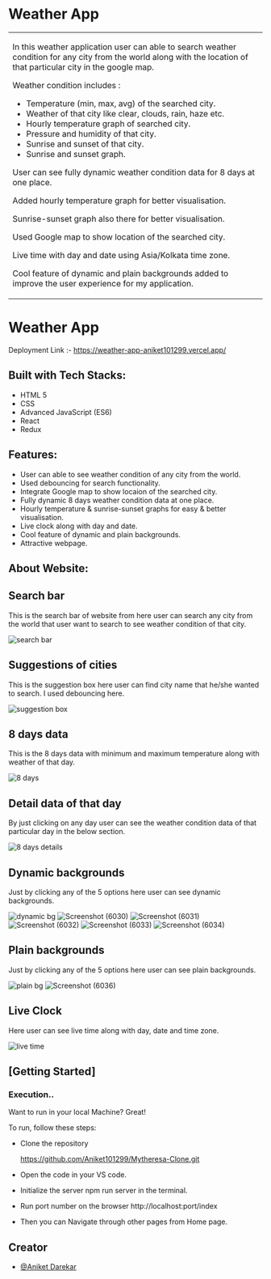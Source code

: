 # Weather App

<table>
<tr>
<td>

In this weather application user can able to search weather condition for any city from the world along with the location of that particular city in the google map.

Weather condition includes :
- Temperature (min, max, avg) of the searched city.
- Weather of that city like clear, clouds, rain, haze etc.
- Hourly temperature graph of searched city.
- Pressure and humidity of that city.
- Sunrise and sunset of that city.
- Sunrise and sunset graph.
    
User can see fully dynamic weather condition data for 8 days at one place.
    
Added hourly temperature graph for better visualisation.
    
Sunrise-sunset graph also there for better visualisation. 
    
Used Google map to show location of the searched city.
    
Live time with day and date using Asia/Kolkata time zone.
    
Cool feature of dynamic and plain backgrounds added to improve the user experience for my application.    

</td>
</tr>
</table>

# Weather App

Deployment Link :- https://weather-app-aniket101299.vercel.app/

## Built with Tech Stacks:

- HTML 5
- CSS
- Advanced JavaScript (ES6)
- React
- Redux

## Features:

- User can able to see weather condition of any city from the world.
- Used debouncing for search functionality.
- Integrate Google map to show locaion of the searched city.
- Fully dynamic 8 days weather condition data at one place.
- Hourly temperature & sunrise-sunset graphs for easy & better visualisation. 
- Live clock along with day and date.
- Cool feature of dynamic and plain backgrounds.
- Attractive webpage.

## About Website:

## Search bar

This is the search bar of website from here user can search any city from the world that user want to search to see weather condition of that city.

![search bar](https://user-images.githubusercontent.com/91543059/180759733-ae156002-cee1-4377-bf7d-4c6f3ac1e775.png)



## Suggestions of cities

This is the suggestion box here user can find city name that he/she wanted to search. I used debouncing here.

![suggestion box](https://user-images.githubusercontent.com/91543059/180759871-53aea304-4815-4ce8-a127-02f1ade49222.png)



## 8 days data

This is the 8 days data with minimum and maximum temperature along with weather of that day.

![8 days](https://user-images.githubusercontent.com/91543059/180759908-39398fa6-704b-4589-b9c6-663b8bd8a69e.png)



## Detail data of that day

By just clicking on any day user can see the weather condition data of that particular day in the below section.

![8 days details](https://user-images.githubusercontent.com/91543059/180759931-6096e3b7-9030-46fe-9db0-8b7b3b9b3aee.png)



## Dynamic backgrounds

Just by clicking any of the 5 options here user can see dynamic backgrounds.

![dynamic bg](https://user-images.githubusercontent.com/91543059/180759956-3163b05b-5ffe-488c-9e23-df1c226976c7.png)
![Screenshot (6030)](https://user-images.githubusercontent.com/91543059/180772994-4ba44adb-35c1-4f02-9993-68e4430b34ba.png)
![Screenshot (6031)](https://user-images.githubusercontent.com/91543059/180773206-75ccb708-3f8d-44f9-bd7d-c9097bbaaf3e.png)
![Screenshot (6032)](https://user-images.githubusercontent.com/91543059/180773253-917806c5-aef7-4b65-b6bf-69b502f491a9.png)
![Screenshot (6033)](https://user-images.githubusercontent.com/91543059/180773305-995f4adf-ead8-4dc9-936f-6133c3a0dc74.png)
![Screenshot (6034)](https://user-images.githubusercontent.com/91543059/180773359-4ac32735-0058-434e-8dfe-52a424094430.png)



## Plain backgrounds

Just by clicking any of the 5 options here user can see plain backgrounds.

![plain bg](https://user-images.githubusercontent.com/91543059/180760000-955f1fe1-6090-4d4f-bd87-52d15b7a8259.png)
![Screenshot (6036)](https://user-images.githubusercontent.com/91543059/180773407-da8985a5-f3c3-4440-a80e-cbf076bc48ec.png)



## Live Clock

Here user can see live time along with day, date and time zone.

![live time](https://user-images.githubusercontent.com/91543059/180760050-8e4efd3f-9fc5-4641-8b84-210c49303be6.png)



## [Getting Started]

### Execution..

Want to run in your local Machine? Great!

To run, follow these steps:

-  Clone the repository
    
    https://github.com/Aniket101299/Mytheresa-Clone.git
  
- Open the code in your VS code.
- Initialize the server npm run server in the terminal.
- Run port number on the browser http://localhost:port/index
- Then you can Navigate through other pages from Home page.

## Creator

- [@Aniket Darekar]()
